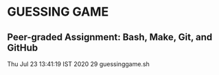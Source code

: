 # GUESSING GAME
## Peer-graded Assignment: Bash, Make, Git, and GitHub
Thu Jul 23 13:41:19 IST 2020
29 guessinggame.sh
